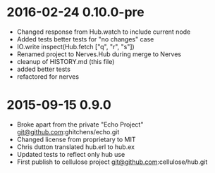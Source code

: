 # 2016-02-24 0.10.0-pre

- Changed response from Hub.watch to include current node
- Added tests better tests for "no changes" case
- IO.write inspect(Hub.fetch ["q", "r", "s"])
- Renamed project to Nerves.Hub during merge to Nerves
- cleanup of HISTORY.md (this file)
- added better tests
- refactored for nerves

# 2015-09-15 0.9.0

- Broke apart from the private "Echo Project" git@github.com:ghitchens/echo.git
- Changed license from proprietary to MIT
- Chris dutton translated hub.erl to hub.ex
- Updated tests to reflect only hub use
- First publish to cellulose project git@github.com:cellulose/hub.git
